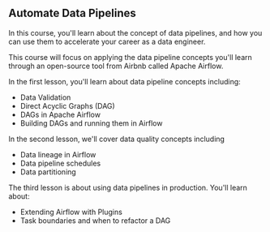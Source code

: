 ## Automate Data Pipelines

In this course, you'll learn about the concept of data pipelines, and how you can use them to accelerate your career as a data engineer.

This course will focus on applying the data pipeline concepts you'll learn through an open-source tool from Airbnb called Apache Airflow.

In the first lesson, you'll learn about data pipeline concepts including:
- Data Validation
- Direct Acyclic Graphs (DAG)
- DAGs in Apache Airflow
- Building DAGs and running them in Airflow

In the second lesson, we'll cover data quality concepts including
- Data lineage in Airflow
- Data pipeline schedules
- Data partitioning

The third lesson is about using data pipelines in production. You'll learn about:
- Extending Airflow with Plugins
- Task boundaries and when to refactor a DAG


